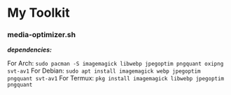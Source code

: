 # My Toolkit

### media-optimizer.sh

***dependencies:***

For Arch: `sudo pacman -S imagemagick libwebp jpegoptim pngquant oxipng svt-av1`
For Debian: `sudo apt install imagemagick webp jpegoptim pngquant svt-av1`
For Termux: `pkg install imagemagick libwebp jpegoptim pngquant`
